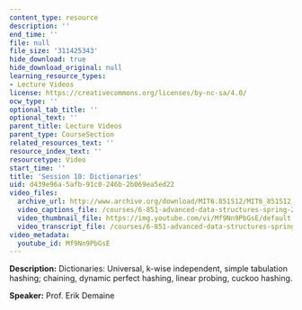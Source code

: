 ```yaml
---
content_type: resource
description: ''
end_time: ''
file: null
file_size: '311425343'
hide_download: true
hide_download_original: null
learning_resource_types:
- Lecture Videos
license: https://creativecommons.org/licenses/by-nc-sa/4.0/
ocw_type: ''
optional_tab_title: ''
optional_text: ''
parent_title: Lecture Videos
parent_type: CourseSection
related_resources_text: ''
resource_index_text: ''
resourcetype: Video
start_time: ''
title: 'Session 10: Dictionaries'
uid: d439e96a-5afb-91c0-246b-2b069ea5ed22
video_files:
  archive_url: http://www.archive.org/download/MIT6.851S12/MIT6_851S12_lec10_300k.mp4
  video_captions_file: /courses/6-851-advanced-data-structures-spring-2012/a44cb090108e52eb8500fb307cb8cd7b_Mf9Nn9PbGsE.vtt
  video_thumbnail_file: https://img.youtube.com/vi/Mf9Nn9PbGsE/default.jpg
  video_transcript_file: /courses/6-851-advanced-data-structures-spring-2012/2b8132c36e5460841754a3cf8c0d5397_Mf9Nn9PbGsE.pdf
video_metadata:
  youtube_id: Mf9Nn9PbGsE
---
```


**Description:** Dictionaries: Universal, k-wise independent, simple tabulation hashing; chaining, dynamic perfect hashing, linear probing, cuckoo hashing.

**Speaker:** Prof. Erik Demaine

